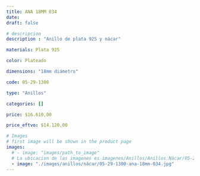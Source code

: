 ```yaml
---
title: ANA 18MM 034
date: 
draft: false

# descripcion
description : "Anillo de plata 925 y nácar"

materials: Plata 925

color: Plateado

dimensions: "18mm diámetro"

code: 05-29-1300

type: "Anillos"

categories: []

price: $16.610,00

price_eftvo: $14.120,00

# Images
# first image will be shown in the product page
images:
  # - image: "images/path_to_image"
  # La ubicacion de las imagenes es imagenes/Anillos/Anillos.Nácar/05-29-1300-ana-18mm-034
  - image: "./images/anillos/nácar/05-29-1300-ana-18mm-034.jpg"
---
```

